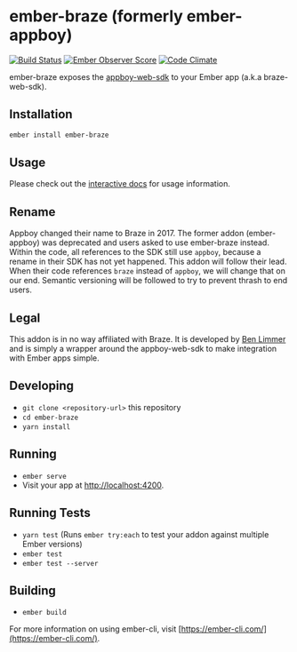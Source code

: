 # ember-braze (formerly ember-appboy)
[![Build Status](https://travis-ci.org/blimmer/ember-braze.svg?branch=master)](https://travis-ci.org/blimmer/ember-braze)
[![Ember Observer Score](https://emberobserver.com/badges/ember-braze.svg)](https://emberobserver.com/addons/ember-braze)
[![Code Climate](https://codeclimate.com/github/blimmer/ember-braze/badges/gpa.svg)](https://codeclimate.com/github/blimmer/ember-braze)

ember-braze exposes the [appboy-web-sdk](https://github.com/Appboy/appboy-web-sdk)
to your Ember app (a.k.a braze-web-sdk).

## Installation

```bash
ember install ember-braze
```

## Usage
Please check out the [interactive docs](https://blimmer.github.io/ember-braze)
for usage information.

## Rename
Appboy changed their name to Braze in 2017. The former addon (ember-appboy)
was deprecated and users asked to use ember-braze instead. Within the code,
all references to the SDK still use `appboy`, because a rename in their SDK
has not yet happened. This addon will follow their lead. When their code
references `braze` instead of `appboy`, we will change that on our end. Semantic
versioning will be followed to try to prevent thrash to end users.

## Legal
This addon is in no way affiliated with Braze. It is developed by
[Ben Limmer](https://benlimmer.com) and is simply a wrapper around the
appboy-web-sdk to make integration with Ember apps simple.

## Developing

* `git clone <repository-url>` this repository
* `cd ember-braze`
* `yarn install`

## Running

* `ember serve`
* Visit your app at [http://localhost:4200](http://localhost:4200).

## Running Tests

* `yarn test` (Runs `ember try:each` to test your addon against multiple Ember versions)
* `ember test`
* `ember test --server`

## Building

* `ember build`

For more information on using ember-cli, visit [https://ember-cli.com/](https://ember-cli.com/).
